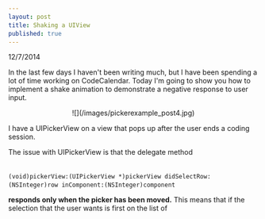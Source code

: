 ```yaml
---
layout: post
title: Shaking a UIView
published: true
---
```


12/7/2014

In the last few days I haven't been writing much, but I have been spending a lot of time working on CodeCalendar. Today I'm going to show you how to implement a shake animation to demonstrate a negative response to user input. 

<div style="text-align:center" markdown ="1">
![](/images/pickerexample_post4.jpg)
</div>

I have a UIPickerView on a view that pops up after the user ends a coding session. 


The issue with UIPickerView is that the delegate method

<code>
(void)pickerView:(UIPickerView *)pickerView didSelectRow:(NSInteger)row inComponent:(NSInteger)component
</code>



**responds only when the picker has been moved.** This means that if the selection that the user wants is first on the list of 